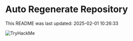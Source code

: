 # Auto Regenerate Repository

This README was last updated: 2025-02-01 10:26:33

 ![TryHackMe](https://tryhackme.com/badge/533634)